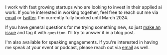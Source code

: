 I work with fast growing startups who are looking to invest in their applied ai work. If you're interested in working together, feel free to reach out me via [email](mailto:jason+work@jxnl.co) or [twitter](https://twitter.com/jxnlco). I'm currently fully booked until March 2024.

If you have general questions for me trying something new, so just [make an issue](https://github.com/jxnl/blog/issues) and tag it with `question`. I'll try to answer it in a blog post.

I'm also available for speaking engagements. If you're interested in having me speak at your event or podcast, please reach out via [email](mailto:jason+speaking@jxnl.co) as well.
